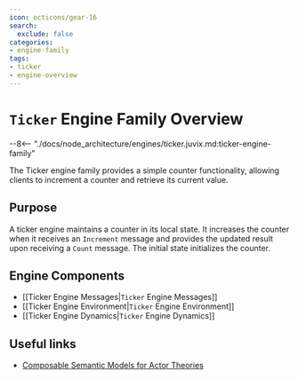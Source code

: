 ```yaml
---
icon: octicons/gear-16
search:
  exclude: false
categories:
- engine-family
tags:
- ticker
- engine-overview
---
```


# `Ticker` Engine Family Overview

--8<-- "./docs/node_architecture/engines/ticker.juvix.md:ticker-engine-family"

The Ticker engine family provides a simple counter functionality, allowing
clients to increment a counter and retrieve its current value.

## Purpose

A ticker engine maintains a counter in its local state. It increases the counter
when it receives an `Increment` message and provides the updated result upon
receiving a `Count` message. The initial state initializes the counter.

## Engine Components

- [[Ticker Engine Messages|`Ticker` Engine Messages]]
- [[Ticker Engine Environment|`Ticker` Engine Environment]]
- [[Ticker Engine Dynamics|`Ticker` Engine Dynamics]]

## Useful links

- [Composable Semantic Models for Actor Theories](https://citeseerx.ist.psu.edu/document?repid=rep1&type=pdf&doi=18475015c7c46d38292833ddda32dc88b5655160)
